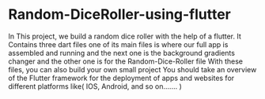 # Random-DiceRoller-using-flutter
In This project, we build a random dice roller with the help of a flutter. 
It Contains three dart files one of its main files is where our full app is assembled and running and the next one is the background gradients changer and the other one is for the Random-Dice-Roller file 
With these files, you can also build your own small project 
You should take an overview of the Flutter framework for the deployment of apps and websites for different platforms like( IOS, Android, and so on.......  )
